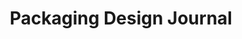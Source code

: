 ---
title: "Packaging Design Journal"
tag: "packaging design"
description: "Where form meets function. Explore the evolving world of packaging through design case studies, branding tips, and bold ideas."
header_image: "/svg/header/header-topic.svg"
header_color: "#2be3cc"
---